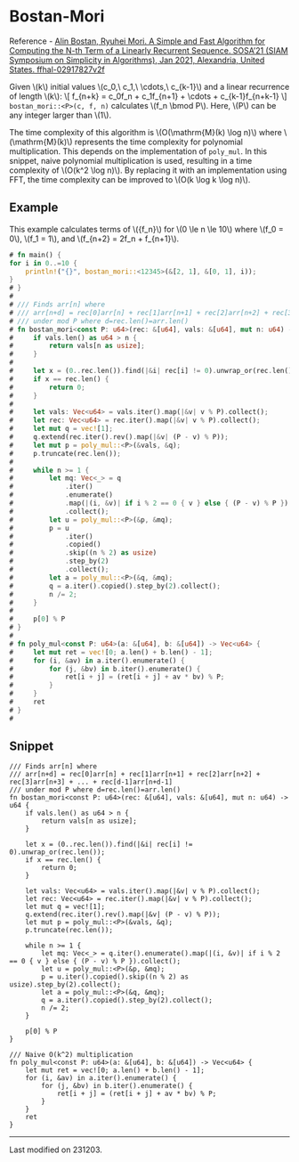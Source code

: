 # Bostan-Mori
Reference - [Alin Bostan, Ryuhei Mori. A Simple and Fast Algorithm for Computing the N-th Term of a Linearly Recurrent Sequence. SOSA’21 (SIAM Symposium on Simplicity in Algorithms), Jan 2021, Alexandria, United States. ffhal-02917827v2f](https://hal.inria.fr/hal-02917827v2/document)

Given \\(k\\) initial values \\(c_0,\ c_1,\ \cdots,\ c_{k-1}\\) and a linear recurrence of length \\(k\\):
\\[ f_{n+k} = c_0f_n + c_1f_{n+1} + \cdots + c_{k-1}f_{n+k-1} \\]
`bostan_mori::<P>(c, f, n)` calculates \\(f_n \bmod P\\). Here, \\(P\\) can be any integer larger than \\(1\\).

The time complexity of this algorithm is \\(O(\mathrm{M}(k) \log n)\\) where \\(\mathrm{M}(k)\\) represents the time complexity for polynomial multiplication.
This depends on the implementation of `poly_mul`. In this snippet, naive polynomial multiplication is used, resulting in a time complexity of \\(O(k^2 \log n)\\).
By replacing it with an implementation using FFT, the time complexity can be improved to \\(O(k \log k \log n)\\).

## Example
This example calculates terms of \\(\{f_n\}\\) for \\(0 \le n \le 10\\) where \\(f_0 = 0\\), \\(f_1 = 1\\), and \\(f_{n+2} = 2f_n + f_{n+1}\\).

```rust
# fn main() {
for i in 0..=10 {
    println!("{}", bostan_mori::<12345>(&[2, 1], &[0, 1], i));
}
# }
# 
# /// Finds arr[n] where
# /// arr[n+d] = rec[0]arr[n] + rec[1]arr[n+1] + rec[2]arr[n+2] + rec[3]arr[n+3] + ... + rec[d-1]arr[n+d-1]
# /// under mod P where d=rec.len()=arr.len()
# fn bostan_mori<const P: u64>(rec: &[u64], vals: &[u64], mut n: u64) -> u64 {
#     if vals.len() as u64 > n {
#         return vals[n as usize];
#     }
# 
#     let x = (0..rec.len()).find(|&i| rec[i] != 0).unwrap_or(rec.len());
#     if x == rec.len() {
#         return 0;
#     }
# 
#     let vals: Vec<u64> = vals.iter().map(|&v| v % P).collect();
#     let rec: Vec<u64> = rec.iter().map(|&v| v % P).collect();
#     let mut q = vec![1];
#     q.extend(rec.iter().rev().map(|&v| (P - v) % P));
#     let mut p = poly_mul::<P>(&vals, &q);
#     p.truncate(rec.len());
# 
#     while n >= 1 {
#         let mq: Vec<_> = q
#             .iter()
#             .enumerate()
#             .map(|(i, &v)| if i % 2 == 0 { v } else { (P - v) % P })
#             .collect();
#         let u = poly_mul::<P>(&p, &mq);
#         p = u
#             .iter()
#             .copied()
#             .skip((n % 2) as usize)
#             .step_by(2)
#             .collect();
#         let a = poly_mul::<P>(&q, &mq);
#         q = a.iter().copied().step_by(2).collect();
#         n /= 2;
#     }
# 
#     p[0] % P
# }
# 
# fn poly_mul<const P: u64>(a: &[u64], b: &[u64]) -> Vec<u64> {
#     let mut ret = vec![0; a.len() + b.len() - 1];
#     for (i, &av) in a.iter().enumerate() {
#         for (j, &bv) in b.iter().enumerate() {
#             ret[i + j] = (ret[i + j] + av * bv) % P;
#         }
#     }
#     ret
# }
# 
```
## Snippet

```rust,noplayground
/// Finds arr[n] where
/// arr[n+d] = rec[0]arr[n] + rec[1]arr[n+1] + rec[2]arr[n+2] + rec[3]arr[n+3] + ... + rec[d-1]arr[n+d-1]
/// under mod P where d=rec.len()=arr.len()
fn bostan_mori<const P: u64>(rec: &[u64], vals: &[u64], mut n: u64) -> u64 {
	if vals.len() as u64 > n {
		return vals[n as usize];
	}

	let x = (0..rec.len()).find(|&i| rec[i] != 0).unwrap_or(rec.len());
	if x == rec.len() {
		return 0;
	}

	let vals: Vec<u64> = vals.iter().map(|&v| v % P).collect();
	let rec: Vec<u64> = rec.iter().map(|&v| v % P).collect();
	let mut q = vec![1];
	q.extend(rec.iter().rev().map(|&v| (P - v) % P));
	let mut p = poly_mul::<P>(&vals, &q);
	p.truncate(rec.len());

	while n >= 1 {
		let mq: Vec<_> = q.iter().enumerate().map(|(i, &v)| if i % 2 == 0 { v } else { (P - v) % P }).collect();
		let u = poly_mul::<P>(&p, &mq);
		p = u.iter().copied().skip((n % 2) as usize).step_by(2).collect();
		let a = poly_mul::<P>(&q, &mq);
		q = a.iter().copied().step_by(2).collect();
		n /= 2;
	}

	p[0] % P
}

/// Naive O(k^2) multiplication
fn poly_mul<const P: u64>(a: &[u64], b: &[u64]) -> Vec<u64> {
	let mut ret = vec![0; a.len() + b.len() - 1];
	for (i, &av) in a.iter().enumerate() {
		for (j, &bv) in b.iter().enumerate() {
			ret[i + j] = (ret[i + j] + av * bv) % P;
		}
	}
	ret
}
```

---

Last modified on 231203.